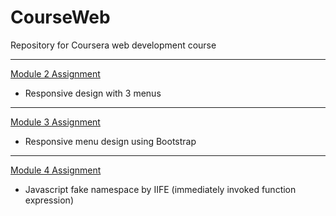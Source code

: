 # CourseWeb
Repository for Coursera web development course

***

[Module 2 Assignment](https://koalahuang.github.io/CourseWeb/mod2_solution/)

* Responsive design with 3 menus


***

[Module 3 Assignment](https://koalahuang.github.io/CourseWeb/mod3/)

* Responsive menu design using Bootstrap

***

[Module 4 Assignment](https://koalahuang.github.io/CourseWeb/mod4/)

* Javascript fake namespace by IIFE (immediately invoked function expression)